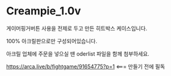# Creampie_1.0v

게이머핑거버튼 사용을 전제로 두고 만든 히트박스 케이스입니다.

100% 아크릴판으로만 구성되어있습니다.

아크릴 업체에 주문을 넣으실 땐 oderlist 파일을 함께 첨부하세요.

https://arca.live/b/fightgame/91654775?p=1 <=== 만들기 전에 필독
